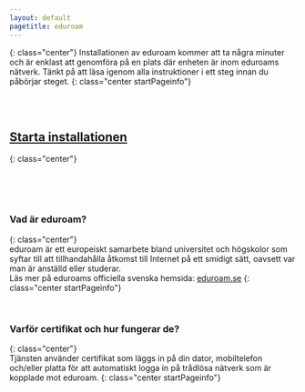 ```yaml
---
layout: default
pagetitle: eduroam
---
```


{: class="center"}
Installationen av eduroam kommer att ta några minuter och är enklast att genomföra på en plats där enheten är inom eduroams nätverk. Tänkt på att läsa igenom alla instruktioner i ett steg innan du påbörjar steget.
{: class="center startPageinfo"}

<br>
<br>

## [Starta installationen](./macos)
{: class="center"}

<br>
<br>
<br>

### Vad är eduroam?
{: class="center"}
<br>
eduroam är ett europeiskt samarbete bland universitet och högskolor som syftar till att tillhandahålla åtkomst till Internet på ett smidigt sätt, oavsett var man är anställd eller studerar. <br>
Läs mer på eduroams officiella svenska hemsida: [eduroam.se](www.eduroam.se)
{: class="center startPageinfo"}

<br>

### Varför certifikat och hur fungerar de?
{: class="center"}
<br>
Tjänsten använder certifikat som läggs in på din dator, mobiltelefon och/eller platta för att automatiskt logga in på trådlösa nätverk som är kopplade mot eduroam.
{: class="center startPageinfo"}

<br>
<br>
